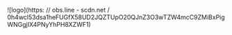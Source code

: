 ![logo](https: // obs.line - scdn.net / 0h4wcl53dsa1heFUGfX58UD2JQZTUpO20QJnZ3O3wTZW4mcC9ZMiBxPigWNGgjIX4PNyYhPH8XZWF1)
